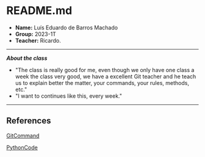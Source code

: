 # README.md



* **Name:** Luís Eduardo de Barros Machado
* **Group:** 2023-1T
* **Teacher:** Ricardo.

---

***About the class***
- "The class is really good for me, even though we only have one class a week the class very good, we have a excellent Git teacher and he teach us to explain better the matter, your commands, your rules, methods, etc."
- "I want to continues like this, every week."

---

## References

[GitCommand](GitCommands.md)

[PythonCode](PythonCode.md)
